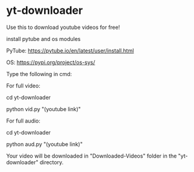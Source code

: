 # yt-downloader

Use this to download youtube videos for free!

install pytube and os modules

PyTube: https://pytube.io/en/latest/user/install.html

OS: https://pypi.org/project/os-sys/

Type the following in cmd:

For full video:

cd yt-downloader

python vid.py "(youtube link)"

For full audio:

cd yt-downloader

python aud.py "(youtube link)"

Your video will be downloaded in "Downloaded-Videos" folder in the "yt-downloader" directory.
